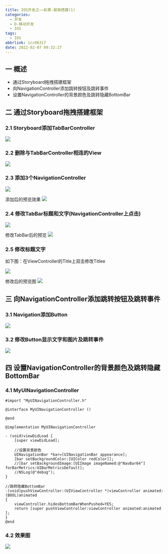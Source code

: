 ```yaml
---
title: IOS开发之——彩票-框架搭建(1)
categories:
  - 开发
  - D-移动开发
  - IOS
tags:
  - IOS
abbrlink: 1cc06317
date: 2022-02-07 09:32:27
---
```

## 一 概述

* 通过Storyboard拖拽搭建框架
* 向NavigationController添加跳转按钮及跳转事件
* 设置NavigationController的背景颜色及跳转隐藏BottomBar

<!--more-->

## 二 通过Storyboard拖拽搭建框架

### 2.1 Storyboard添加TabBarController

![][1]

### 2.2 删除与TabBarController相连的View
![][2]

### 2.3 添加3个NavigationController
![][3]

添加后的预览效果
![][4]

### 2.4 修改TabBar标题和文字(NavigationController上点击)
![][5]

修改TabBar后的预览
![][6]

### 2.5 修改标题文字

如下图：在ViewController的Title上双击修改Titlee

![][7]

修改后的预览图
![][8]

## 三 向NavigationController添加跳转按钮及跳转事件

### 3.1 Navigation添加Button
![][9]

### 3.2 修改Button显示文字和图片及跳转事件
![][10]

## 四 设置NavigationController的背景颜色及跳转隐藏BottomBar

### 4.1 MyUINavigationController

```
#import "MyUINavigationController.h"

@interface MyUINavigationController ()

@end

@implementation MyUINavigationController

- (void)viewDidLoad {
    [super viewDidLoad];
    
    //设置背景颜色
    UINavigationBar *bar=[UINavigationBar appearance];
    [bar setBackgroundColor:[UIColor redColor]];
    //[bar setBackgroundImage:[UIImage imageNamed:@"NavBar64"] forBarMetrics:UIBarMetricsDefault];
    //NSLog(@"debug");
}

//跳转隐藏BottomBar
-(void)pushViewController:(UIViewController *)viewController animated:(BOOL)animated
{
    viewController.hidesBottomBarWhenPushed=YES;
    return [super pushViewController:viewController animated:animated ];
}
@end
```

### 4.2 效果图
![][11]




[1]:https://cdn.jsdelivr.net/gh/PGzxc/CDN@master/blog-ios/ios-caipiao-struct-tabbarcontroller.png
[2]:https://cdn.jsdelivr.net/gh/PGzxc/CDN@master/blog-ios/ios-caipiao-struct-tabbarcontroller-remove-view.png
[3]:https://cdn.jsdelivr.net/gh/PGzxc/CDN@master/blog-ios/ios-caipiao-struct-navigation-add.png
[4]:https://cdn.jsdelivr.net/gh/PGzxc/CDN@master/blog-ios/ios-caipiao-struct-navigation-add-preview.png
[5]:https://cdn.jsdelivr.net/gh/PGzxc/CDN@master/blog-ios/ios-caipiao-struct-tabbar-item-modify.png
[6]:https://cdn.jsdelivr.net/gh/PGzxc/CDN@master/blog-ios/ios-caipiao-struct-tabbar-item-modify-preview.png
[7]:https://cdn.jsdelivr.net/gh/PGzxc/CDN@master/blog-ios/ios-caipiao-struct-modify-title.png
[8]:https://cdn.jsdelivr.net/gh/PGzxc/CDN@master/blog-ios/ios-caipiao-struct-modify-title-preview.gif
[9]:https://cdn.jsdelivr.net/gh/PGzxc/CDN@master/blog-ios/ios-caipiao-struct-navgation-button.png
[10]:https://cdn.jsdelivr.net/gh/PGzxc/CDN@master/blog-ios/ios-caipiao-struct-navgation-button-event.png
[11]:https://cdn.jsdelivr.net/gh/PGzxc/CDN@master/blog-ios/ios-caipiao-struct-navgation-define.gif